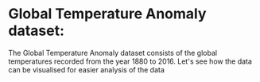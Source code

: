 # Global Temperature Anomaly dataset:
The Global Temperature Anomaly dataset consists of the global temperatures recorded from the year 1880 to 2016. 
Let's see how the data can be visualised for easier analysis of the data
